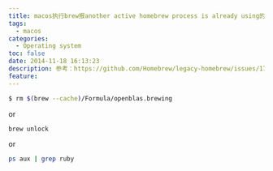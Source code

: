 ```yaml
---
title: macos执行brew报another active homebrew process is already using的解决办法
tags:
  - macos
categories:
  - Operating system
toc: false
date: 2014-11-18 16:13:23
description: 参考：https://github.com/Homebrew/legacy-homebrew/issues/17730
feature:
---
```


``` bash
$ rm $(brew --cache)/Formula/openblas.brewing
```

or
``` bash
brew unlock
```

or

``` bash
ps aux | grep ruby
```
